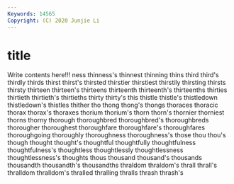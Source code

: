 ```yaml
---
Keywords: 14565
Copyright: (C) 2020 Junjie Li
---
```


# title

Write contents here!!!
ness 
thinness's 
thinnest 
thinning 
thins
third 
third's 
thirdly 
thirds 
thirst 
thirst's 
thirsted 
thirstier 
thirstiest 
thirstily
thirsting 
thirsts 
thirsty 
thirteen 
thirteen's 
thirteens 
thirteenth 
thirteenth's 
thirteenths 
thirties
thirtieth 
thirtieth's 
thirtieths 
thirty 
thirty's 
this 
thistle 
thistle's 
thistledown 
thistledown's
thistles 
thither 
tho 
thong 
thong's 
thongs 
thoraces 
thoracic 
thorax 
thorax's
thoraxes 
thorium 
thorium's 
thorn 
thorn's 
thornier 
thorniest 
thorns 
thorny 
thorough
thoroughbred 
thoroughbred's 
thoroughbreds 
thorougher 
thoroughest 
thoroughfare 
thoroughfare's 
thoroughfares 
thoroughgoing 
thoroughly
thoroughness 
thoroughness's 
those 
thou 
thou's 
though 
thought 
thought's 
thoughtful 
thoughtfully
thoughtfulness 
thoughtfulness's 
thoughtless 
thoughtlessly 
thoughtlessness 
thoughtlessness's 
thoughts 
thous 
thousand 
thousand's
thousands 
thousandth 
thousandth's 
thousandths 
thraldom 
thraldom's 
thrall 
thrall's 
thralldom 
thralldom's
thralled 
thralling 
thralls 
thrash 
thrash's 
